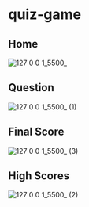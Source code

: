 # quiz-game
## Home 
![127 0 0 1_5500_](https://user-images.githubusercontent.com/61211600/111082682-d21eeb00-8533-11eb-906a-796a8a8e8f1d.png)

## Question
![127 0 0 1_5500_ (1)](https://user-images.githubusercontent.com/61211600/111082684-d3e8ae80-8533-11eb-9ccb-bc57d81bf9d7.png)

## Final Score
![127 0 0 1_5500_ (3)](https://user-images.githubusercontent.com/61211600/111082685-d519db80-8533-11eb-853e-50db5635f30c.png)

## High Scores
![127 0 0 1_5500_ (2)](https://user-images.githubusercontent.com/61211600/111082746-08f50100-8534-11eb-9387-966bb8c2c716.png)
